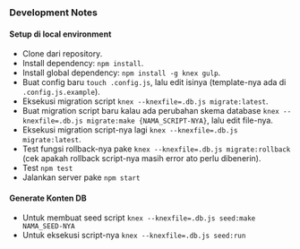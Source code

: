 ### Development Notes

#### Setup di local environment

- Clone dari repository.
- Install dependency: `npm install`.
- Install global dependency: `npm install -g knex gulp`.
- Buat config baru `touch .config.js`, lalu edit isinya (template-nya ada di `.config.js.example`).
- Eksekusi migration script `knex --knexfile=.db.js migrate:latest`.
- Buat migration script baru kalau ada perubahan skema database `knex --knexfile=.db.js migrate:make {NAMA_SCRIPT-NYA}`, lalu edit file-nya.
- Eksekusi migration script-nya lagi `knex --knexfile=.db.js migrate:latest`.
- Test fungsi rollback-nya pake `knex --knexfile=.db.js migrate:rollback` (cek apakah rollback script-nya masih error ato perlu dibenerin).
- Test `npm test`
- Jalankan server pake `npm start`

#### Generate Konten DB

- Untuk membuat seed script `knex --knexfile=.db.js seed:make NAMA_SEED-NYA`
- Untuk eksekusi script-nya `knex --knexfile=.db.js seed:run`
